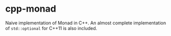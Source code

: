 # cpp-monad
Naive implementation of Monad in C++. An almost complete implementation of
`std::optional` for C++11 is also included.
